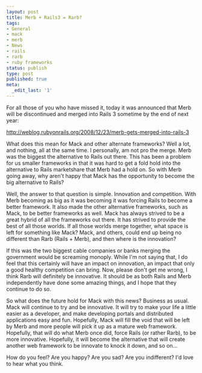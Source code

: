 ```yaml
---
layout: post
title: Merb + Rails3 = Rarb?
tags:
- General
- mack
- merb
- News
- rails
- rarb
- ruby frameworks
status: publish
type: post
published: true
meta:
  _edit_last: '1'
---
```

For all those of you who have missed it, today it was announced that Merb will be discontinued and merged into Rails 3 sometime by the end of next year:

<a href="http://weblog.rubyonrails.org/2008/12/23/merb-gets-merged-into-rails-3" target="_blank">http://weblog.rubyonrails.org/2008/12/23/merb-gets-merged-into-rails-3</a>

What does this mean for Mack and other alternate frameworks? Well a lot, and nothing, all at the same time. I personally, am not pro the merge. Merb was the biggest the alternative to Rails out there. This has been a problem for us smaller frameworks in that it was hard to get a fold hold into the alternative to Rails marketshare that Merb had a hold on. So with Merb going away, why aren't happy that Mack has the opportunity to become the big alternative to Rails?

Well, the answer to that question is simple. Innovation and competition. With Merb becoming as big as it was becoming it was forcing Rails to become a better framework. It also made the other alternative frameworks, such as Mack, to be better frameworks as well. Mack has always strived to be a great hybrid of all the frameworks out there. It has strived to provide the best of all those worlds. If all those worlds merge together, what space is left for something like Mack? Mack, and others, could end up being no different than Rarb (Rails + Merb), and then where is the innovation?

If this was the two biggest cable companies or banks merging the government would be screaming monoply. While I'm not saying that, I do feel that this certainly will have an impact on innovation, an impact that only a good healthy competition can bring. Now, please don't get me wrong, I think Rarb will definitely be innovative. It should be as both Rails and Merb independently have done some amazing things, and I hope that they continue to do so.

So what does the future hold for Mack with this news? Business as usual. Mack will continue to try and be innovative. It will try to make your life a little easier as a developer, and make developing portals and distributed applications easy and fun. Hopefully, Mack will fill the void that will be left by Merb and more people will pick it up as a mature web framework. Hopefully, that will do what Merb once did, force Rails (or rather Rarb), to be more innovative. Hopefully, it will become the alternative that will create another web framework to be innovate to knock it down, and so on...

How do you feel? Are you happy? Are you sad? Are you indifferent? I'd love to hear what you think.
